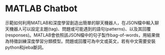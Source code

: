 # MATLAB Chatbot

示範如何利用MATLAB和深度學習創造出簡單的聊天機器人，在JSON檔中輸入聊天機器人可以設定主題(tag)、問題或可能遇到的語句(patterns)、以及其回覆(responses)。MATLAB會依照該JSON檔中的句子製作bag-of-words，用結果做為特徵訓練深度學習分類模型。問題或回覆可為中文或英文，若有中文需要安裝python和jieba斷詞。

